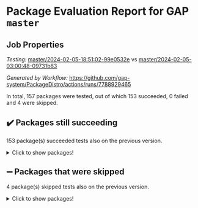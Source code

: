 # Package Evaluation Report for GAP `master`

## Job Properties

*Testing:* [master/2024-02-05-18:51:02-99e0532e](https://github.com/gap-system/PackageDistro/blob/data/reports/master/2024-02-05-18:51:02-99e0532e) vs [master/2024-02-05-03:00:48-09731b83](https://github.com/gap-system/PackageDistro/blob/data/reports/master/2024-02-05-03:00:48-09731b83)

*Generated by Workflow:* https://github.com/gap-system/PackageDistro/actions/runs/7788929465

In total, 157 packages were tested, out of which 153 succeeded, 0 failed and 4 were skipped.

## :heavy_check_mark: Packages still succeeding

153 package(s) succeeded tests also on the previous version.
<details><summary>Click to show packages!</summary>

- 4ti2interface 2023.02-04 [(success)](https://github.com/gap-system/PackageDistro/actions/runs/7788929465/job/21240098569)
- ace 5.6.2 [(success)](https://github.com/gap-system/PackageDistro/actions/runs/7788929465/job/21240098906)
- aclib 1.3.2 [(success)](https://github.com/gap-system/PackageDistro/actions/runs/7788929465/job/21240099170)
- agt 0.3.1 [(success)](https://github.com/gap-system/PackageDistro/actions/runs/7788929465/job/21240099412)
- alnuth 3.2.1 [(success)](https://github.com/gap-system/PackageDistro/actions/runs/7788929465/job/21240099666)
- anupq 3.3.0 [(success)](https://github.com/gap-system/PackageDistro/actions/runs/7788929465/job/21240099931)
- atlasrep 2.1.8 [(success)](https://github.com/gap-system/PackageDistro/actions/runs/7788929465/job/21240100215)
- autodoc 2023.06.19 [(success)](https://github.com/gap-system/PackageDistro/actions/runs/7788929465/job/21240100459)
- automata 1.15 [(success)](https://github.com/gap-system/PackageDistro/actions/runs/7788929465/job/21240104203)
- automgrp 1.3.2 [(success)](https://github.com/gap-system/PackageDistro/actions/runs/7788929465/job/21240104808)
- autpgrp 1.11 [(success)](https://github.com/gap-system/PackageDistro/actions/runs/7788929465/job/21240105185)
- cap 2024.01-06 [(success)](https://github.com/gap-system/PackageDistro/actions/runs/7788929465/job/21240107207)
- caratinterface 2.3.6 [(success)](https://github.com/gap-system/PackageDistro/actions/runs/7788929465/job/21240108430)
- cddinterface 2022.11.01 [(success)](https://github.com/gap-system/PackageDistro/actions/runs/7788929465/job/21240108694)
- circle 1.6.6 [(success)](https://github.com/gap-system/PackageDistro/actions/runs/7788929465/job/21240109014)
- classicpres 1.22 [(success)](https://github.com/gap-system/PackageDistro/actions/runs/7788929465/job/21240109367)
- cohomolo 1.6.11 [(success)](https://github.com/gap-system/PackageDistro/actions/runs/7788929465/job/21240109665)
- congruence 1.2.5 [(success)](https://github.com/gap-system/PackageDistro/actions/runs/7788929465/job/21240109994)
- corelg 1.56 [(success)](https://github.com/gap-system/PackageDistro/actions/runs/7788929465/job/21240110279)
- crime 1.6 [(success)](https://github.com/gap-system/PackageDistro/actions/runs/7788929465/job/21240110548)
- crisp 1.4.6 [(success)](https://github.com/gap-system/PackageDistro/actions/runs/7788929465/job/21240110835)
- crypting 0.10.4 [(success)](https://github.com/gap-system/PackageDistro/actions/runs/7788929465/job/21240111093)
- cryst 4.1.27 [(success)](https://github.com/gap-system/PackageDistro/actions/runs/7788929465/job/21240111351)
- crystcat 1.1.10 [(success)](https://github.com/gap-system/PackageDistro/actions/runs/7788929465/job/21240111670)
- ctbllib 1.3.7 [(success)](https://github.com/gap-system/PackageDistro/actions/runs/7788929465/job/21240111923)
- cubefree 1.19 [(success)](https://github.com/gap-system/PackageDistro/actions/runs/7788929465/job/21240112301)
- curlinterface 2.3.2 [(success)](https://github.com/gap-system/PackageDistro/actions/runs/7788929465/job/21240112663)
- cvec 2.8.1 [(success)](https://github.com/gap-system/PackageDistro/actions/runs/7788929465/job/21240112988)
- datastructures 0.3.0 [(success)](https://github.com/gap-system/PackageDistro/actions/runs/7788929465/job/21240113308)
- deepthought 1.0.6 [(success)](https://github.com/gap-system/PackageDistro/actions/runs/7788929465/job/21240113636)
- design 1.8 [(success)](https://github.com/gap-system/PackageDistro/actions/runs/7788929465/job/21240113917)
- difsets 2.3.1 [(success)](https://github.com/gap-system/PackageDistro/actions/runs/7788929465/job/21240114189)
- digraphs 1.6.3 [(success)](https://github.com/gap-system/PackageDistro/actions/runs/7788929465/job/21240114484)
- edim 1.3.7 [(success)](https://github.com/gap-system/PackageDistro/actions/runs/7788929465/job/21240114785)
- example 4.3.4 [(success)](https://github.com/gap-system/PackageDistro/actions/runs/7788929465/job/21240115127)
- examplesforhomalg 2023.10-01 [(success)](https://github.com/gap-system/PackageDistro/actions/runs/7788929465/job/21240115443)
- factint 1.6.3 [(success)](https://github.com/gap-system/PackageDistro/actions/runs/7788929465/job/21240115773)
- ferret 1.0.10 [(success)](https://github.com/gap-system/PackageDistro/actions/runs/7788929465/job/21240116086)
- fga 1.5.0 [(success)](https://github.com/gap-system/PackageDistro/actions/runs/7788929465/job/21240116374)
- fining 1.5.6 [(success)](https://github.com/gap-system/PackageDistro/actions/runs/7788929465/job/21240116670)
- float 1.0.4 [(success)](https://github.com/gap-system/PackageDistro/actions/runs/7788929465/job/21240116958)
- format 1.4.3 [(success)](https://github.com/gap-system/PackageDistro/actions/runs/7788929465/job/21240117198)
- forms 1.2.9 [(success)](https://github.com/gap-system/PackageDistro/actions/runs/7788929465/job/21240117444)
- fplsa 1.2.6 [(success)](https://github.com/gap-system/PackageDistro/actions/runs/7788929465/job/21240117734)
- fr 2.4.13 [(success)](https://github.com/gap-system/PackageDistro/actions/runs/7788929465/job/21240118040)
- francy 2.0.3 [(success)](https://github.com/gap-system/PackageDistro/actions/runs/7788929465/job/21240118364)
- fwtree 1.3 [(success)](https://github.com/gap-system/PackageDistro/actions/runs/7788929465/job/21240118601)
- gapdoc 1.6.6 [(success)](https://github.com/gap-system/PackageDistro/actions/runs/7788929465/job/21240118812)
- gauss 2023.02-04 [(success)](https://github.com/gap-system/PackageDistro/actions/runs/7788929465/job/21240119111)
- gaussforhomalg 2023.11-01 [(success)](https://github.com/gap-system/PackageDistro/actions/runs/7788929465/job/21240119352)
- gbnp 1.0.5 [(success)](https://github.com/gap-system/PackageDistro/actions/runs/7788929465/job/21240119556)
- generalizedmorphismsforcap 2024.01-01 [(success)](https://github.com/gap-system/PackageDistro/actions/runs/7788929465/job/21240119770)
- genss 1.6.8 [(success)](https://github.com/gap-system/PackageDistro/actions/runs/7788929465/job/21240119976)
- gradedmodules 2024.01-01 [(success)](https://github.com/gap-system/PackageDistro/actions/runs/7788929465/job/21240120226)
- gradedringforhomalg 2023.08-01 [(success)](https://github.com/gap-system/PackageDistro/actions/runs/7788929465/job/21240120462)
- grape 4.9.0 [(success)](https://github.com/gap-system/PackageDistro/actions/runs/7788929465/job/21240120679)
- groupoids 1.74 [(success)](https://github.com/gap-system/PackageDistro/actions/runs/7788929465/job/21240120891)
- grpconst 2.6.5 [(success)](https://github.com/gap-system/PackageDistro/actions/runs/7788929465/job/21240121134)
- guarana 0.96.3 [(success)](https://github.com/gap-system/PackageDistro/actions/runs/7788929465/job/21240121340)
- guava 3.18 [(success)](https://github.com/gap-system/PackageDistro/actions/runs/7788929465/job/21240121562)
- hap 1.62 [(success)](https://github.com/gap-system/PackageDistro/actions/runs/7788929465/job/21240121833)
- hapcryst 0.1.15 [(success)](https://github.com/gap-system/PackageDistro/actions/runs/7788929465/job/21240122114)
- hecke 1.5.3 [(success)](https://github.com/gap-system/PackageDistro/actions/runs/7788929465/job/21240122355)
- help 3.5 [(success)](https://github.com/gap-system/PackageDistro/actions/runs/7788929465/job/21240122609)
- homalg 2024.01-01 [(success)](https://github.com/gap-system/PackageDistro/actions/runs/7788929465/job/21240122883)
- homalgtocas 2023.11-01 [(success)](https://github.com/gap-system/PackageDistro/actions/runs/7788929465/job/21240123134)
- idrel 2.46 [(success)](https://github.com/gap-system/PackageDistro/actions/runs/7788929465/job/21240123313)
- images 1.3.2 [(success)](https://github.com/gap-system/PackageDistro/actions/runs/7788929465/job/21240123572)
- intpic 0.3.0 [(success)](https://github.com/gap-system/PackageDistro/actions/runs/7788929465/job/21240123781)
- io 4.8.2 [(success)](https://github.com/gap-system/PackageDistro/actions/runs/7788929465/job/21240123967)
- io_forhomalg 2023.02-04 [(success)](https://github.com/gap-system/PackageDistro/actions/runs/7788929465/job/21240124199)
- irredsol 1.4.4 [(success)](https://github.com/gap-system/PackageDistro/actions/runs/7788929465/job/21240124396)
- json 2.2.0 [(success)](https://github.com/gap-system/PackageDistro/actions/runs/7788929465/job/21240124661)
- jupyterkernel 1.5.0 [(success)](https://github.com/gap-system/PackageDistro/actions/runs/7788929465/job/21240124921)
- jupyterviz 1.5.6 [(success)](https://github.com/gap-system/PackageDistro/actions/runs/7788929465/job/21240125224)
- kan 1.37 [(success)](https://github.com/gap-system/PackageDistro/actions/runs/7788929465/job/21240125473)
- kbmag 1.5.11 [(success)](https://github.com/gap-system/PackageDistro/actions/runs/7788929465/job/21240125728)
- laguna 3.9.6 [(success)](https://github.com/gap-system/PackageDistro/actions/runs/7788929465/job/21240126078)
- liealgdb 2.2.1 [(success)](https://github.com/gap-system/PackageDistro/actions/runs/7788929465/job/21240126351)
- liepring 2.8 [(success)](https://github.com/gap-system/PackageDistro/actions/runs/7788929465/job/21240126666)
- liering 2.4.2 [(success)](https://github.com/gap-system/PackageDistro/actions/runs/7788929465/job/21240126940)
- linearalgebraforcap 2024.01-07 [(success)](https://github.com/gap-system/PackageDistro/actions/runs/7788929465/job/21240127257)
- localizeringforhomalg 2023.10-01 [(success)](https://github.com/gap-system/PackageDistro/actions/runs/7788929465/job/21240127588)
- loops 3.4.3 [(success)](https://github.com/gap-system/PackageDistro/actions/runs/7788929465/job/21240127847)
- lpres 1.0.3 [(success)](https://github.com/gap-system/PackageDistro/actions/runs/7788929465/job/21240128098)
- majoranaalgebras 1.5.1 [(success)](https://github.com/gap-system/PackageDistro/actions/runs/7788929465/job/21240128357)
- mapclass 1.4.6 [(success)](https://github.com/gap-system/PackageDistro/actions/runs/7788929465/job/21240128668)
- matgrp 0.70 [(success)](https://github.com/gap-system/PackageDistro/actions/runs/7788929465/job/21240128921)
- matricesforhomalg 2023.11-02 [(success)](https://github.com/gap-system/PackageDistro/actions/runs/7788929465/job/21240129181)
- modisom 2.5.4 [(success)](https://github.com/gap-system/PackageDistro/actions/runs/7788929465/job/21240129466)
- modulepresentationsforcap 2024.01-04 [(success)](https://github.com/gap-system/PackageDistro/actions/runs/7788929465/job/21240129711)
- modules 2024.01-01 [(success)](https://github.com/gap-system/PackageDistro/actions/runs/7788929465/job/21240129974)
- monoidalcategories 2024.01-17 [(success)](https://github.com/gap-system/PackageDistro/actions/runs/7788929465/job/21240130249)
- nconvex 2022.09-01 [(success)](https://github.com/gap-system/PackageDistro/actions/runs/7788929465/job/21240130495)
- nilmat 1.4.2 [(success)](https://github.com/gap-system/PackageDistro/actions/runs/7788929465/job/21240130699)
- nock 1.5 [(success)](https://github.com/gap-system/PackageDistro/actions/runs/7788929465/job/21240130949)
- normalizinterface 1.3.6 [(success)](https://github.com/gap-system/PackageDistro/actions/runs/7788929465/job/21240131164)
- nq 2.5.11 [(success)](https://github.com/gap-system/PackageDistro/actions/runs/7788929465/job/21240131387)
- numericalsgps 1.3.1 [(success)](https://github.com/gap-system/PackageDistro/actions/runs/7788929465/job/21240131620)
- openmath 11.5.3 [(success)](https://github.com/gap-system/PackageDistro/actions/runs/7788929465/job/21240131882)
- orb 4.9.0 [(success)](https://github.com/gap-system/PackageDistro/actions/runs/7788929465/job/21240132131)
- packagemanager 1.4.3 [(success)](https://github.com/gap-system/PackageDistro/actions/runs/7788929465/job/21240132387)
- patternclass 2.4.3 [(success)](https://github.com/gap-system/PackageDistro/actions/runs/7788929465/job/21240132597)
- permut 2.0.5 [(success)](https://github.com/gap-system/PackageDistro/actions/runs/7788929465/job/21240132864)
- polenta 1.3.10 [(success)](https://github.com/gap-system/PackageDistro/actions/runs/7788929465/job/21240133102)
- polymaking 0.8.7 [(success)](https://github.com/gap-system/PackageDistro/actions/runs/7788929465/job/21240133388)
- primgrp 3.4.4 [(success)](https://github.com/gap-system/PackageDistro/actions/runs/7788929465/job/21240133659)
- profiling 2.5.4 [(success)](https://github.com/gap-system/PackageDistro/actions/runs/7788929465/job/21240133922)
- qdistrnd 0.9.2 [(success)](https://github.com/gap-system/PackageDistro/actions/runs/7788929465/job/21240134206)
- qpa 1.35 [(success)](https://github.com/gap-system/PackageDistro/actions/runs/7788929465/job/21240134482)
- quagroup 1.8.4 [(success)](https://github.com/gap-system/PackageDistro/actions/runs/7788929465/job/21240134772)
- radiroot 2.9 [(success)](https://github.com/gap-system/PackageDistro/actions/runs/7788929465/job/21240135078)
- rcwa 4.7.1 [(success)](https://github.com/gap-system/PackageDistro/actions/runs/7788929465/job/21240135333)
- rds 1.8 [(success)](https://github.com/gap-system/PackageDistro/actions/runs/7788929465/job/21240135620)
- recog 1.4.2 [(success)](https://github.com/gap-system/PackageDistro/actions/runs/7788929465/job/21240135852)
- repndecomp 1.3.0 [(success)](https://github.com/gap-system/PackageDistro/actions/runs/7788929465/job/21240136105)
- repsn 3.1.2 [(success)](https://github.com/gap-system/PackageDistro/actions/runs/7788929465/job/21240136435)
- resclasses 4.7.3 [(success)](https://github.com/gap-system/PackageDistro/actions/runs/7788929465/job/21240136769)
- ringsforhomalg 2023.11-02 [(success)](https://github.com/gap-system/PackageDistro/actions/runs/7788929465/job/21240137059)
- sco 2023.08-01 [(success)](https://github.com/gap-system/PackageDistro/actions/runs/7788929465/job/21240137355)
- scscp 2.4.2 [(success)](https://github.com/gap-system/PackageDistro/actions/runs/7788929465/job/21240137650)
- semigroups 5.3.4 [(success)](https://github.com/gap-system/PackageDistro/actions/runs/7788929465/job/21240137918)
- sglppow 2.3 [(success)](https://github.com/gap-system/PackageDistro/actions/runs/7788929465/job/21240138229)
- sgpviz 0.999.5 [(success)](https://github.com/gap-system/PackageDistro/actions/runs/7788929465/job/21240138558)
- simpcomp 2.1.14 [(success)](https://github.com/gap-system/PackageDistro/actions/runs/7788929465/job/21240138845)
- singular 2023.02.09 [(success)](https://github.com/gap-system/PackageDistro/actions/runs/7788929465/job/21240139106)
- sl2reps 1.1 [(success)](https://github.com/gap-system/PackageDistro/actions/runs/7788929465/job/21240139411)
- sla 1.5.3 [(success)](https://github.com/gap-system/PackageDistro/actions/runs/7788929465/job/21240139718)
- smallgrp 1.5.3 [(success)](https://github.com/gap-system/PackageDistro/actions/runs/7788929465/job/21240140008)
- smallsemi 0.6.13 [(success)](https://github.com/gap-system/PackageDistro/actions/runs/7788929465/job/21240140314)
- sonata 2.9.6 [(success)](https://github.com/gap-system/PackageDistro/actions/runs/7788929465/job/21240140557)
- sophus 1.27 [(success)](https://github.com/gap-system/PackageDistro/actions/runs/7788929465/job/21240140858)
- sotgrps 1.2 [(success)](https://github.com/gap-system/PackageDistro/actions/runs/7788929465/job/21240141174)
- spinsym 1.5.2 [(success)](https://github.com/gap-system/PackageDistro/actions/runs/7788929465/job/21240141483)
- standardff 1.0 [(success)](https://github.com/gap-system/PackageDistro/actions/runs/7788929465/job/21240141757)
- symbcompcc 1.3.2 [(success)](https://github.com/gap-system/PackageDistro/actions/runs/7788929465/job/21240142075)
- thelma 1.3 [(success)](https://github.com/gap-system/PackageDistro/actions/runs/7788929465/job/21240142374)
- tomlib 1.2.11 [(success)](https://github.com/gap-system/PackageDistro/actions/runs/7788929465/job/21240142770)
- toolsforhomalg 2023.11-01 [(success)](https://github.com/gap-system/PackageDistro/actions/runs/7788929465/job/21240143481)
- toric 1.9.5 [(success)](https://github.com/gap-system/PackageDistro/actions/runs/7788929465/job/21240143805)
- toricvarieties 2022.07.13 [(success)](https://github.com/gap-system/PackageDistro/actions/runs/7788929465/job/21240144006)
- transgrp 3.6.5 [(success)](https://github.com/gap-system/PackageDistro/actions/runs/7788929465/job/21240144267)
- ugaly 4.1.3 [(success)](https://github.com/gap-system/PackageDistro/actions/runs/7788929465/job/21240144485)
- unipot 1.5 [(success)](https://github.com/gap-system/PackageDistro/actions/runs/7788929465/job/21240144702)
- unitlib 4.2.0 [(success)](https://github.com/gap-system/PackageDistro/actions/runs/7788929465/job/21240144889)
- utils 0.85 [(success)](https://github.com/gap-system/PackageDistro/actions/runs/7788929465/job/21240145068)
- uuid 0.7 [(success)](https://github.com/gap-system/PackageDistro/actions/runs/7788929465/job/21240145274)
- walrus 0.9991 [(success)](https://github.com/gap-system/PackageDistro/actions/runs/7788929465/job/21240145487)
- wedderga 4.10.4 [(success)](https://github.com/gap-system/PackageDistro/actions/runs/7788929465/job/21240145771)
- xmod 2.92 [(success)](https://github.com/gap-system/PackageDistro/actions/runs/7788929465/job/21240146041)
- xmodalg 1.23 [(success)](https://github.com/gap-system/PackageDistro/actions/runs/7788929465/job/21240146281)
- yangbaxter 0.10.3 [(success)](https://github.com/gap-system/PackageDistro/actions/runs/7788929465/job/21240146532)
- zeromqinterface 0.14 [(success)](https://github.com/gap-system/PackageDistro/actions/runs/7788929465/job/21240146827)
</details>

## :heavy_minus_sign: Packages that were skipped

4 package(s) skipped tests also on the previous version.
<details><summary>Click to show packages!</summary>

- browse 1.8.21 [(skipped)](https://github.com/gap-system/PackageDistro/actions/runs/7788929465/job/21239413707)
- itc 1.5.1 [(skipped)](https://github.com/gap-system/PackageDistro/actions/runs/7788929465/job/21239413707)
- polycyclic 2.16 [(skipped)](https://github.com/gap-system/PackageDistro/actions/runs/7788929465/job/21239413707)
- xgap 4.31 [(skipped)](https://github.com/gap-system/PackageDistro/actions/runs/7788929465/job/21239413707)
</details>

